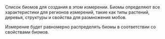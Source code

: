 Список биомов для создания в этом измерении. Биомы определяют все характеристики для
регионов измерений, такие как типы растений, деревья, структуры и свойства для размножения мобов.

Измерение будет равномерно распределять биомы в соответствии со свойствами биомов.
